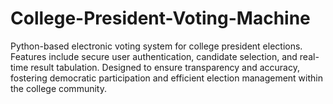 # College-President-Voting-Machine
Python-based electronic voting system for college president elections. Features include secure user authentication, candidate selection, and real-time result tabulation. Designed to ensure transparency and accuracy, fostering democratic participation and efficient election management within the college community.
